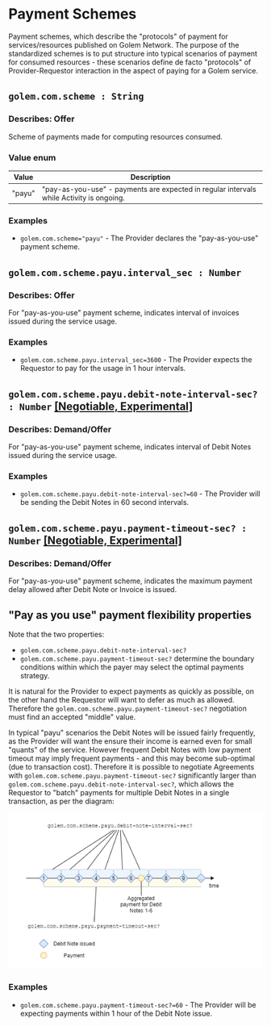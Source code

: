 # Payment Schemes
Payment schemes, which describe the "protocols" of payment for services/resources published on Golem Network. The purpose of the standardized schemes is to put structure into typical scenarios of payment for consumed resources - these scenarios define de facto "protocols" of Provider-Requestor interaction in the aspect of paying for a Golem service. 

## `golem.com.scheme : String`

### Describes: Offer

Scheme of payments made for computing resources consumed.

### Value enum
| Value    | Description                                                                              |
| -------- | ---------------------------------------------------------------------------------------- |
| "payu"   | "pay-as-you-use" - payments are expected in regular intervals while Activity is ongoing. |

### **Examples**
* `golem.com.scheme="payu"` - The Provider declares the "pay-as-you-use" payment scheme.

## `golem.com.scheme.payu.interval_sec : Number`

### Describes: Offer

For "pay-as-you-use" payment scheme, indicates interval of invoices issued during the service usage.

### **Examples**
* `golem.com.scheme.payu.interval_sec=3600` - The Provider expects the Requestor to pay for the usage in 1 hour intervals.

## `golem.com.scheme.payu.debit-note-interval-sec? : Number` [[Negotiable, Experimental]](/standards/README.md#fact-vs-negotiable-properties)

### Describes: Demand/Offer

For "pay-as-you-use" payment scheme, indicates interval of Debit Notes issued during the service usage.

### **Examples**
* `golem.com.scheme.payu.debit-note-interval-sec?=60` - The Provider will be sending the Debit Notes in 60 second intervals.

## `golem.com.scheme.payu.payment-timeout-sec? : Number` [[Negotiable, Experimental]](/standards/README.md#fact-vs-negotiable-properties)

### Describes: Demand/Offer

For "pay-as-you-use" payment scheme, indicates the maximum payment delay allowed after Debit Note or Invoice is issued. 

## "Pay as you use" payment flexibility properties

Note that the two properties:
- `golem.com.scheme.payu.debit-note-interval-sec?`
- `golem.com.scheme.payu.payment-timeout-sec?`
determine the boundary conditions within which the payer may select the optimal payments strategy. 

It is natural for the Provider to expect payments as quickly as possible, on the other hand the Requestor will want to defer 
as much as allowed. Therefore the `golem.com.scheme.payu.payment-timeout-sec?` negotiation must find an accepted "middle" 
value. 

In typical "payu" scenarios the Debit Notes will be issued fairly frequently, as the Provider will want the ensure their 
income is earned even for small "quants" of the service. However frequent Debit Notes with low payment timeout may imply frequent payments - and this may become sub-optimal (due to transaction cost). Therefore it is possible to negotiate 
Agreements with `golem.com.scheme.payu.payment-timeout-sec?` significantly larger than `golem.com.scheme.payu.debit-note-interval-sec?`, which allows the Requestor to "batch" payments for multiple Debit Notes in a single transaction, 
as per the diagram:

![pay as you use model](pay_as_you_go_model.png "Pay as you use model")

### **Examples**
* `golem.com.scheme.payu.payment-timeout-sec?=60` - The Provider will be expecting payments within 1 hour of the Debit Note issue.


